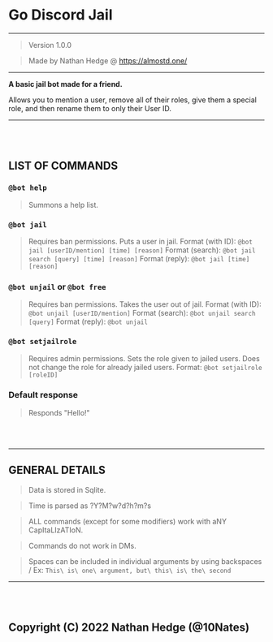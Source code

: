 # Go Discord Jail

----------------------------------

> Version 1.0.0

> Made by Nathan Hedge @ https://almostd.one/

----------------------------------

__A basic jail bot made for a friend.__

Allows you to mention a user, remove all of their roles, give them a special role, and then rename them to only their User ID.

----------------------------------

<br>
<br>

__LIST OF COMMANDS__
---
### `@bot help`
> Summons a help list.
 
### `@bot jail`
> Requires ban permissions. Puts a user in jail.
> Format (with ID): `@bot jail [userID/mention] [time] [reason]`
> Format (search): `@bot jail search [query] [time] [reason]`
> Format (reply): `@bot jail [time] [reason]`
 
### `@bot unjail` or `@bot free`
> Requires ban permissions. Takes the user out of jail.
> Format (with ID): `@bot unjail [userID/mention]`
> Format (search): `@bot unjail search [query]`
> Format (reply): `@bot unjail`

### `@bot setjailrole`
> Requires admin permissions. Sets the role given to jailed users. Does not change the role for already jailed users.
> Format: `@bot setjailrole [roleID]`

### Default response
> Responds "Hello!"

<br>
<br>

----------------------------------

__GENERAL DETAILS__
---
> Data is stored in Sqlite.

> Time is parsed as ?Y?M?w?d?h?m?s

> ALL commands (except for some modifiers) work with aNY CapItaLIzATIoN.

> Commands do not work in DMs.

> Spaces can be included in individual arguments by using backspaces / Ex: `This\ is\ one\ argument, but\ this\ is\ the\ second`

----------------------------------

<br>
<br>

## Copyright (C) 2022 Nathan Hedge (@10Nates)